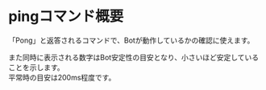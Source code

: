 # pingコマンド概要
「Pong」と返答されるコマンドで、Botが動作しているかの確認に使えます。  
  
また同時に表示される数字はBot安定性の目安となり、小さいほど安定していることを示します。  
平常時の目安は200ms程度です。  
